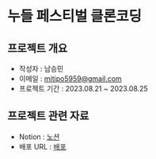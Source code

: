 # 누들 페스티벌 클론코딩

## 프로젝트 개요

- 작성자 : 남승민
- 이메일 : mitipo5959@gmail.com
- 프로젝트 기간 : 2023.08.21 ~ 2023.08.25

## 프로젝트 관련 자료

- Notion : [노션](http://www.notion.so/mitipo)
- 배포 URL : [배포]()
